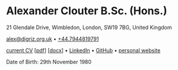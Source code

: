 # Alexander Clouter B.Sc. (Hons.)

21 Glendale Drive, Wimbledon, London, SW19 7BG, United Kingdom

[alex@digriz.org.uk](mailto:alex@digriz.org.uk) • [+44.7944819791](tel:+447944819791)

[current CV](https://github.com/jimdigriz/cv/releases/cv.html) [[pdf](https://github.com/jimdigriz/cv/releases/cv.pdf)] [[docx](https://github.com/jimdigriz/cv/releases/cv.docx)] • [LinkedIn](https://linkedin.com/in/alexanderclouter) • [GitHub](https://github.com/jimdigriz/) • [personal website](https://digriz.org.uk/)

Date of Birth: 29th November 1980
